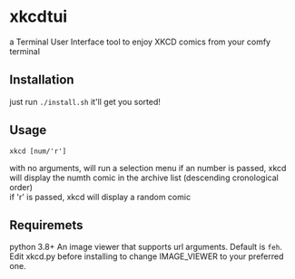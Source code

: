 # xkcdtui
a Terminal User Interface tool to enjoy XKCD comics from your comfy terminal

## Installation
just run 
```./install.sh```
it'll get you sorted!

## Usage
```
xkcd [num/'r']
```
with no arguments, will run a selection menu
if an number is passed, xkcd will display the numth comic in the archive list (descending cronological order)<br>
if 'r' is passed, xkcd will display a random comic

## Requiremets
python 3.8+
An image viewer that supports url arguments. Default is ```feh```. Edit xkcd.py before installing to change IMAGE_VIEWER to your preferred one.
